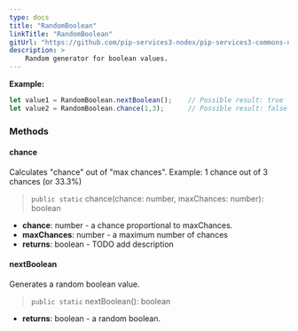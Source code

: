 ```yaml
---
type: docs
title: "RandomBoolean"
linkTitle: "RandomBoolean"
gitUrl: "https://github.com/pip-services3-nodex/pip-services3-commons-nodex"
description: >
    Random generator for boolean values.
---
```


**Example:**

```typescript
let value1 = RandomBoolean.nextBoolean();    // Possible result: true
let value2 = RandomBoolean.chance(1,3);      // Possible result: false

```


### Methods

#### chance
Calculates "chance" out of "max chances".
Example: 1 chance out of 3 chances (or 33.3%)

> `public static` chance(chance: number, maxChances: number): boolean

- **chance**: number - a chance proportional to maxChances.
- **maxChances**: number - a maximum number of chances
- **returns**: boolean - TODO add description

#### nextBoolean
Generates a random boolean value.

> `public static` nextBoolean(): boolean

- **returns**: boolean - a random boolean.